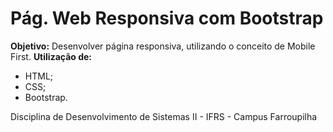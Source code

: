 # Pág. Web Responsiva com Bootstrap

<b>Objetivo:</b> Desenvolver página responsiva, utilizando o conceito de Mobile First.
<b>Utilização de:</b>
- HTML;
- CSS;
- Bootstrap.

<p>Disciplina de Desenvolvimento de Sistemas II - IFRS - Campus Farroupilha</p>
